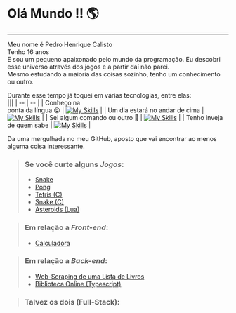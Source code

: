 <!--
**DestinyFrog/DestinyFrog** is a ✨ _special_ ✨ repository because its `README.md` (this file) appears on your GitHub profile.

Here are some ideas to get you started:

- 🔭 I’m currently working on ...
- 🌱 I’m currently learning ...
- 👯 I’m looking to collaborate on ...
- 🤔 I’m looking for help with ...
- 💬 Ask me about ...
- 📫 How to reach me: ...
- 😄 Pronouns: ...
- ⚡ Fun fact: ...
-->

# Olá Mundo !! 🌎
---

Meu nome é Pedro Henrique Calisto  
Tenho 16 anos  
E sou um pequeno apaixonado pelo mundo da programação. Eu descobri esse universo através dos jogos e a partir daí não parei.  
Mesmo estudando a maioria das coisas sozinho, tenho um conhecimento ou outro.

Durante esse tempo já toquei em várias tecnologias, entre elas:  
|||
| -- | -- |
| Conheço na</br>ponta da língua 😝 | [![My Skills](https://skillicons.dev/icons?i=js,ts,nodejs,lua,python,html,css,vscode)](https://skillicons.dev) |
| Um dia estará no andar de cima | [![My Skills](https://skillicons.dev/icons?i=rust,cs,cpp,arduino,bash,go,git)](https://skillicons.dev) |
| Sei algum comando ou outro 🫤 | [![My Skills](https://skillicons.dev/icons?i=c,java,php,ruby,mysql)](https://skillicons.dev) |
| Tenho inveja de quem sabe | [![My Skills](https://skillicons.dev/icons?i=tailwind,kotlin,bootstrap)](https://skillicons.dev) |

Da uma mergulhada no meu GitHub, aposto que vai encontrar ao menos alguma coisa interessante.

> ### Se você curte alguns *Jogos*:
> - <a target="_blank" href="https://destinyfrog.github.io/Snake/">Snake</a>
> - <a target="_blank" href="https://destinyfrog.github.io/Pong/">Pong</a>
> - <a target="_blank" href="https://github.com/DestinyFrog/Tetris-SDL2">Tetris (C)</a>
> - <a target="_blank" href="https://github.com/DestinyFrog/Snake-SDL2">Snake (C)</a>
> - <a target="_blank" href="https://github.com/DestinyFrog/Snake-SDL2">Asteroids (Lua)</a>

> ### Em relação a *Front-end*:
> - <a target="_blank" href="https://destinyfrog.github.io/Calculadora/">Calculadora</a>

> ### Em relação a *Back-end*:
> - <a target="_blank" href="https://github.com/DestinyFrog/Web-Scraping-livros">Web-Scraping de uma Lista de Livros</a>
> - <a target="_blank" href="https://github.com/DestinyFrog/bibliotecas-typescript">Biblioteca Online (Typescript)</a>

> ### Talvez os dois (Full-Stack):
